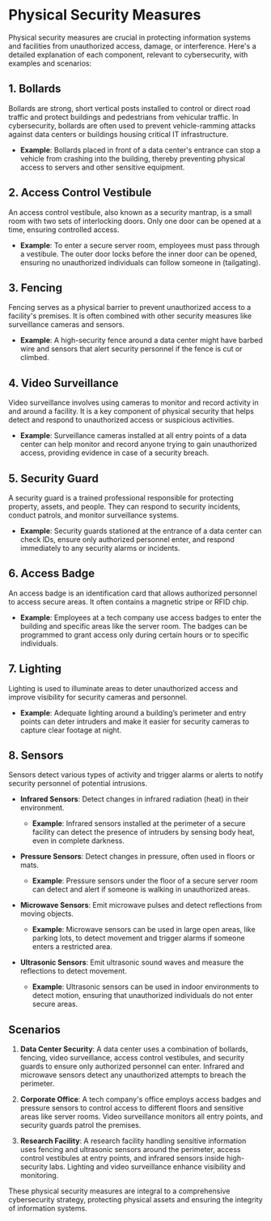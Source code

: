 # Physical Security Measures

Physical security measures are crucial in protecting information systems and facilities from unauthorized access, damage, or interference. Here's a detailed explanation of each component, relevant to cybersecurity, with examples and scenarios:

## 1. Bollards

Bollards are strong, short vertical posts installed to control or direct road traffic and protect buildings and pedestrians from vehicular traffic. In cybersecurity, bollards are often used to prevent vehicle-ramming attacks against data centers or buildings housing critical IT infrastructure.

- **Example**: Bollards placed in front of a data center's entrance can stop a vehicle from crashing into the building, thereby preventing physical access to servers and other sensitive equipment.

## 2. Access Control Vestibule

An access control vestibule, also known as a security mantrap, is a small room with two sets of interlocking doors. Only one door can be opened at a time, ensuring controlled access.

- **Example**: To enter a secure server room, employees must pass through a vestibule. The outer door locks before the inner door can be opened, ensuring no unauthorized individuals can follow someone in (tailgating).

## 3. Fencing

Fencing serves as a physical barrier to prevent unauthorized access to a facility's premises. It is often combined with other security measures like surveillance cameras and sensors.

- **Example**: A high-security fence around a data center might have barbed wire and sensors that alert security personnel if the fence is cut or climbed.

## 4. Video Surveillance

Video surveillance involves using cameras to monitor and record activity in and around a facility. It is a key component of physical security that helps detect and respond to unauthorized access or suspicious activities.

- **Example**: Surveillance cameras installed at all entry points of a data center can help monitor and record anyone trying to gain unauthorized access, providing evidence in case of a security breach.

## 5. Security Guard

A security guard is a trained professional responsible for protecting property, assets, and people. They can respond to security incidents, conduct patrols, and monitor surveillance systems.

- **Example**: Security guards stationed at the entrance of a data center can check IDs, ensure only authorized personnel enter, and respond immediately to any security alarms or incidents.

## 6. Access Badge

An access badge is an identification card that allows authorized personnel to access secure areas. It often contains a magnetic stripe or RFID chip.

- **Example**: Employees at a tech company use access badges to enter the building and specific areas like the server room. The badges can be programmed to grant access only during certain hours or to specific individuals.

## 7. Lighting

Lighting is used to illuminate areas to deter unauthorized access and improve visibility for security cameras and personnel.

- **Example**: Adequate lighting around a building’s perimeter and entry points can deter intruders and make it easier for security cameras to capture clear footage at night.

## 8. Sensors

Sensors detect various types of activity and trigger alarms or alerts to notify security personnel of potential intrusions.

- **Infrared Sensors**: Detect changes in infrared radiation (heat) in their environment.
  - **Example**: Infrared sensors installed at the perimeter of a secure facility can detect the presence of intruders by sensing body heat, even in complete darkness.

- **Pressure Sensors**: Detect changes in pressure, often used in floors or mats.
  - **Example**: Pressure sensors under the floor of a secure server room can detect and alert if someone is walking in unauthorized areas.

- **Microwave Sensors**: Emit microwave pulses and detect reflections from moving objects.
  - **Example**: Microwave sensors can be used in large open areas, like parking lots, to detect movement and trigger alarms if someone enters a restricted area.

- **Ultrasonic Sensors**: Emit ultrasonic sound waves and measure the reflections to detect movement.
  - **Example**: Ultrasonic sensors can be used in indoor environments to detect motion, ensuring that unauthorized individuals do not enter secure areas.

## Scenarios

1. **Data Center Security**: A data center uses a combination of bollards, fencing, video surveillance, access control vestibules, and security guards to ensure only authorized personnel can enter. Infrared and microwave sensors detect any unauthorized attempts to breach the perimeter.

2. **Corporate Office**: A tech company's office employs access badges and pressure sensors to control access to different floors and sensitive areas like server rooms. Video surveillance monitors all entry points, and security guards patrol the premises.

3. **Research Facility**: A research facility handling sensitive information uses fencing and ultrasonic sensors around the perimeter, access control vestibules at entry points, and infrared sensors inside high-security labs. Lighting and video surveillance enhance visibility and monitoring.

These physical security measures are integral to a comprehensive cybersecurity strategy, protecting physical assets and ensuring the integrity of information systems.